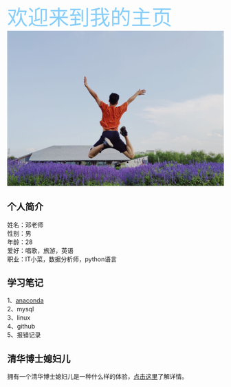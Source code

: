<font color=#87CEFA size=7 face="黑体">欢迎来到我的主页</font>
![picture](./homepage_portrait.jpg)
## 个人简介
姓名：邓老师<br/>
性别：男<br/>
年龄：28<br/>
爱好：唱歌，旅游，英语<br/>
职业：IT小菜，数据分析师，python语言

## 学习笔记
1、[anaconda](https://jaysonteng.github.io/annaconda/annaconda.html)<br/>
2、mysql<br/>
3、linux<br/>
4、github<br/>
5、报错记录<br/>

## 清华博士媳妇儿

拥有一个清华博士媳妇儿是一种什么样的体验，[点击这里](https://jaysonteng.github.io/vantyii)了解详情。
